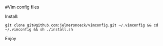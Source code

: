 #Vim config files

Install:

    git clone git@github.com:jelmersnoeck/vimconfig.git ~/.vimconfig && cd ~/.vimconfig && sh ./install.sh

Enjoy
